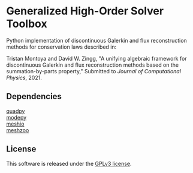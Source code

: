 # Generalized High-Order Solver Toolbox
Python implementation of discontinuous Galerkin and flux reconstruction methods for conservation laws described in:

Tristan Montoya and David W. Zingg, "A unifying algebraic framework for discontinuous Galerkin and flux
reconstruction methods based on the summation-by-parts property," Submitted to *Journal of Computational Physics*, 2021.


## Dependencies
[quadpy](https://github.com/nschloe/quadpy)\
[modepy](https://github.com/inducer/modepy)\
[meshio](https://github.com/nschloe/meshio)\
[meshzoo](https://github.com/nschloe/meshzoo)

## License
This software is released under the [GPLv3 license](https://www.gnu.org/licenses/gpl-3.0.en.html).
